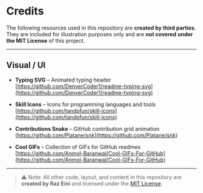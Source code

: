 # Credits

The following resources used in this repository are **created by third parties**.  
They are included for illustration purposes only and are **not covered under the MIT License** of this project.

---

## Visual / UI

- **Typing SVG** – Animated typing header  
  [https://github.com/DenverCoder1/readme-typing-svg](https://github.com/DenverCoder1/readme-typing-svg)  

- **Skill Icons** – Icons for programming languages and tools  
  [https://github.com/tandpfun/skill-icons](https://github.com/tandpfun/skill-icons)  

- **Contributions Snake** – GitHub contribution grid animation  
  [https://github.com/Platane/snk](https://github.com/Platane/snk)  

- **Cool GIFs** – Collection of GIFs for GitHub readmes  
  [https://github.com/Anmol-Baranwal/Cool-GIFs-For-GitHub](https://github.com/Anmol-Baranwal/Cool-GIFs-For-GitHub)  

---

> ⚠️ Note: All other code, layout, and content in this repository are **created by Raz Eini** and licensed under the [MIT License](./LICENSE).
